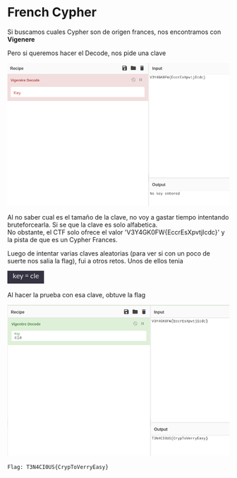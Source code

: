 # French Cypher

Si buscamos cuales Cypher son de origen frances, nos encontramos con **Vigenere**

Pero si queremos hacer el Decode, nos pide una clave

![picture 11](../../images/47fa3f161d667f9a6b73e1354a997e16391131d747110d5f083b8e28ee876ca5.png)  

Al no saber cual es el tamaño de la clave, no voy a gastar tiempo intentando bruteforcearla. Si se que la clave es solo alfabetica. <br>
No obstante, el CTF solo ofrece el valor 'V3Y4GK0FW{EccrEsXpvtjIcdc}' y la pista de que es un Cypher Frances.

Luego de intentar varias claves aleatorias (para ver si con un poco de suerte nos salia la flag), fui a otros retos. Unos de ellos tenia

![picture 12](../../images/3da788673f45a5b0317bff30c01c3357bce5d8f294dafac8a400a7e200425878.png)  

Al hacer la prueba con esa clave, obtuve la flag

![picture 13](../../images/8d0dbef5bd0e5ba58092919873840df54e2ce05df1bf69e6bd9bd98fd5bbc648.png)  

```
Flag: T3N4CI0US{CrypToVerryEasy}
```